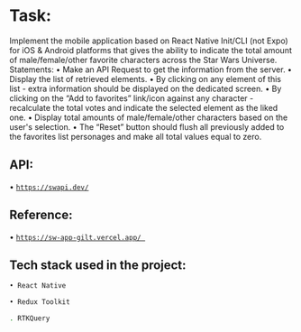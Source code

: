 # Task:

Implement the mobile application based on React Native Init/CLI (not Expo) for iOS & Android platforms that gives the ability to indicate the total amount of male/female/other favorite characters across the Star Wars Universe.
Statements:
• Make an API Request to get the information from the server.
• Display the list of retrieved elements.
• By clicking on any element of this list - extra information should be displayed on the dedicated screen.
• By clicking on the “Add to favorites” link/icon against any character - recalculate the total votes and indicate the selected element as the liked one.
• Display total amounts of male/female/other characters based on the user's selection.
• The “Reset” button should flush all previously added to the favorites list personages and make all total values equal to zero.

## API:

• [`https://swapi.dev/`](https://swapi.dev/)

## Reference:

• [`https://sw-app-gilt.vercel.app/ `](https://sw-app-gilt.vercel.app/)

## Tech stack used in the project:

```bash
• React Native

• Redux Toolkit

. RTKQuery
```
